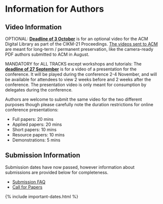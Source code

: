 # Information for Authors

## Video Information

OPTIONAL:  [**Deadline of 3 October**](http://www.scomminc.com/pp/acmsig/CIKM-present-video.htm) is for an optional video for the ACM Digital Library as part of the CIKM-21 Proceedings. [The videos sent to ACM](http://www.scomminc.com/pp/acmsig/CIKM-present-video.htm) are meant for long-term / permanent preservation, like the camera-ready PDF authors submitted to ACM in August.

MANDATORY for ALL TRACKS except workshops and tutorials: The [**deadline of 27 September**](https://docs.google.com/presentation/d/17HrgWq5Snva0Kr5dy8nJ3ItyTwXdV6a4joy5lzxknqo/) is for a video of a presentation for the conference. It will be played during the conference 2-4 November, and will be available for attendees to view 2 weeks before and 2 weeks after the conference. The presentation video is only meant for consumption by delegates during the conference.

Authors are welcome to submit the same video for the two different purposes though please carefully note the duration restrictions for online conference presentations:

 - Full papers: 20 mins
 - Applied papers: 20 mins
 - Short papers: 10 mins
 - Resource papers: 10 mins
 - Demonstrations: 5 mins
 
## Submission Information

Submission dates have now passed, however information about submissions are provided below for completeness.

 - [Submission FAQ](/cfp/faq)
 - [Call for Papers](/cfp)

{% include important-dates.html %} 
